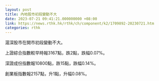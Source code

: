 ```yaml
---
layout: post
title: 內地股市初段變動不大
date: 2023-07-21 09:41:21.000000000 +08:00
link: https://news.rthk.hk/rthk/ch/component/k2/1709892-20230721.htm
categories: rthk
---
```


滬深股市在開市初段變動不大。

上證綜合指數較早時報3167點，跌2點，跌幅0.07%。

深證成份指數報10800點，跌15點，跌幅0.14%。

創業板指數報2157點，升1點，升幅0.08%。
